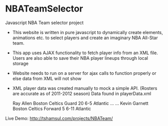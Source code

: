 NBATeamSelector
===============

Javascript NBA Team selector project


- This website is written in pure javascript to dynamically create elements, animations etc. to select players and create an imaginary NBA All-Star team. 
- This app uses AJAX functionality to fetch player info from an XML file. Users are also able to save their NBA player lineups through local storage

- Website needs to run on a server for ajax calls to function properly or else data from XML will not show
- XML player data was created manually to mock a simple API. (Rosters are accurate as of 2011-2012 season) Data found in playerData.xml
  
  <NBA>
    <Player>
      <Name>Ray Allen</Name>
      <Team>Boston Celtics</Team>
      <Position>Guard</Position>
      <Number>20</Number>
      <Height>6-5</Height>
      <Division>Atlantic</Division>
    </Player>
    ...
    ...
    <Player>
      <Name>Kevin Garnett</Name>
      <Team>Boston Celtics</Team>
      <Position>Forward</Position>
      <Number>5</Number>
      <Height>6-11</Height>
      <Division>Atlantic</Division>
    </Player>


Live Demo: http://tshamsul.com/projects/NBATeam/


